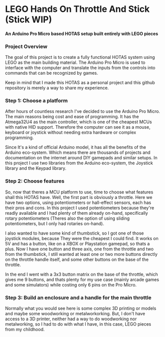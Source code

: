 # LEGO Hands On Throttle And Stick (Stick WIP)

#### An Arduino Pro Micro based HOTAS setup built entirely with LEGO pieces

### Project Overview

The goal of this project is to create a fully functional HOTAS system using LEGO as the main building material. The Arduino Pro Micro is used to interface with the computer and translate the inputs from the controls into commands that can be recognized by games.

Keep in mind that I made this HOTAS as a personal project and this github repository is merely a way to share my experience.

### Step 1: Choose a platform

After hours of countless research I've decided to use the Arduino Pro Micro. The main reasons being cost and ease of programming. It has the Atmega32U4 as the main controller, which is one of the cheapest MCUs with native HID support. Therefore the computer can see it as a mouse, keyboard or joystick without needing extra hardware or complex programming. 

Since It's a kind of official Arduino model, it has all the benefits of the Arduino eco-system. Which means there are thousands of projects and documentation on the internet around DIY gamepads and similar setups. In this project I use two libraries from the Arduino eco-system, the Joystick library and the Keypad library.
 
### Step 2: Choose features

So, now that theres a MCU platform to use, time to choose what features shall this HOTAS have. Well, the first part is obviously a throttle. Here we have two options, using potentiometers or hall-effect sensors, each has their pros and cons. In this project I used potentiometers because they're readly available and I had plenty of them already on-hand, specifically rotary potentiometers (Theres also the option of using sliding potentiometers, but I only had rotaries on-hand).

I also wanted to have some kind of thumbstick, so I got one of those joystick modules, because They were the cheapest I could find. It works on 5V and has a button, like on a XBOX or Playstation gamepad, so thats a plus. Now I have one button and three axis, one from the throttle and two from the thumbstick, I still wanted at least one or two more buttons directly on the throttle handle itself, and some other buttons on the base of the throttle.

In the end I went with a 3x3 button matrix on the base of the throttle, which gives me 9 buttons, and thats plenty for my use case (mainly arcade games and some simulators) while costing only 6 pins on the Pro Micro.

### Step 3: Build an enclosure and a handle for the main throttle

Normally what you would see here is some complex 3D printing or models and maybe some woodworking or metalworkorking. But, I don't have access to a 3D printer, neither had a way to do woodworking nor metalworking, so I had to do with what I have, in this case, LEGO pieces from my childhood.
